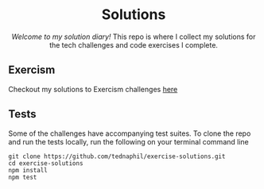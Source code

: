 <div align="center">

# Solutions
<i>Welcome to my solution diary!</i>
This repo is where I collect my solutions for the tech challenges and code exercises I complete.
</div>

## Exercism
Checkout my solutions to Exercism challenges [here](https://exercism.org/profiles/tednaphil/solutions)

## Tests
Some of the challenges have accompanying test suites. To clone the repo and run the tests locally, run the following on your terminal command line

```
git clone https://github.com/tednaphil/exercise-solutions.git
cd exercise-solutions
npm install
npm test
```